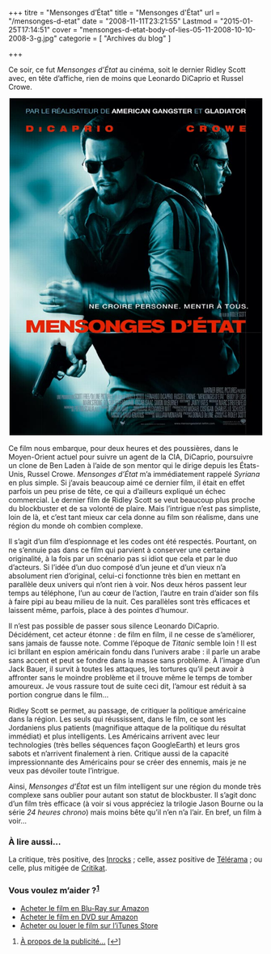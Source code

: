 +++
titre = "Mensonges d&rsquo;État"
title = "Mensonges d'État"
url = "/mensonges-d-etat"
date = "2008-11-11T23:21:55"
Lastmod = "2015-01-25T17:14:51"
cover = "mensonges-d-etat-body-of-lies-05-11-2008-10-10-2008-3-g.jpg"
categorie = [ "Archives du blog" ]

+++

<p>Ce soir, ce fut <em>Mensonges d&rsquo;État</em> au cinéma, soit le dernier Ridley Scott avec, en tête d&rsquo;affiche, rien de moins que Leonardo DiCaprio et Russel Crowe.</p>
<p style="text-align: center;"><a href="http://www.allocine.fr/film/fichefilm_gen_cfilm=127877.html"><img class="size-full wp-image-918 aligncenter" title="mensonge_etat" src="mensonge_etat.jpg" alt="" width="500" height="666" /></a></p>
<p>Ce film nous embarque, pour deux heures et des poussières, dans le Moyen-Orient actuel pour suivre un agent de la CIA, DiCaprio, poursuivre un clone de Ben Laden à l&rsquo;aide de son mentor qui le dirige depuis les États-Unis, Russel Crowe. <em>Mensonges d&rsquo;État</em> m&rsquo;a immédiatement rappelé <em>Syriana</em> en plus simple. Si j&rsquo;avais beaucoup aimé ce dernier film, il était en effet parfois un peu prise de tête, ce qui a d&rsquo;ailleurs expliqué un échec commercial. Le dernier film de Ridley Scott se veut beaucoup plus proche du blockbuster et de sa volonté de plaire. Mais l&rsquo;intrigue n&rsquo;est pas simpliste, loin de là, et c&rsquo;est tant mieux car cela donne au film son réalisme, dans une région du monde oh combien complexe.</p>
<p>Il s&rsquo;agit d&rsquo;un film d&rsquo;espionnage et les codes ont été respectés. Pourtant, on ne s&rsquo;ennuie pas dans ce film qui parvient à conserver une certaine originalité, à la fois par un scénario pas si idiot que cela et par le duo d&rsquo;acteurs. Si l&rsquo;idée d&rsquo;un duo composé d&rsquo;un jeune et d&rsquo;un vieux n&rsquo;a absolument rien d&rsquo;original, celui-ci fonctionne très bien en mettant en parallèle deux univers qui n&rsquo;ont rien à voir. Nos deux héros passent leur temps au téléphone, l&rsquo;un au cœur de l&rsquo;action, l&rsquo;autre en train d&rsquo;aider son fils à faire pipi au beau milieu de la nuit. Ces parallèles sont très efficaces et laissent même, parfois, place à des pointes d&rsquo;humour.</p>
<p>Il n&rsquo;est pas possible de passer sous silence Leonardo DiCaprio. Décidément, cet acteur étonne : de film en film, il ne cesse de s&rsquo;améliorer, sans jamais de fausse note. Comme l&rsquo;époque de <em>Titanic</em> semble loin ! Il est ici brillant en espion américain fondu dans l&rsquo;univers arabe : il parle un arabe sans accent et peut se fondre dans la masse sans problème. À l&rsquo;image d&rsquo;un Jack Bauer, il survit à toutes les attaques, les tortures qu&rsquo;il peut avoir à affronter sans le moindre problème et il trouve même le temps de tomber amoureux. Je vous rassure tout de suite ceci dit, l&rsquo;amour est réduit à sa portion congrue dans le film&#8230;</p>
<p>Ridley Scott se permet, au passage, de critiquer la politique américaine dans la région. Les seuls qui réussissent, dans le film, ce sont les Jordaniens plus patients (magnifique attaque de la politique du résultat immédiat) et plus intelligents. Les Américains arrivent avec leur technologies (très belles séquences façon GoogleEarth) et leurs gros sabots et n&rsquo;arrivent finalement à rien. Critique aussi de la capacité impressionnante des Américains pour se créer des ennemis, mais je ne veux pas dévoiler toute l&rsquo;intrigue.</p>
<p>Ainsi, <em>Mensonges d&rsquo;État</em> est un film intelligent sur une région du monde très complexe sans oublier pour autant son statut de blockbuster. Il s&rsquo;agit donc d&rsquo;un film très efficace (à voir si vous appréciez la trilogie Jason Bourne ou la série<em> 24 heures chrono</em>) mais moins bête qu&rsquo;il n&rsquo;en n&rsquo;a l&rsquo;air. En bref, un film à voir&#8230;</p>
<h3 id="917_a-lire-aussi_1">À lire aussi&#8230;</h3>
<p>La critique, très positive, des <a href="http://www.lesinrocks.com/index.php?id=58&amp;tx_critic[notule]=209525&amp;cHash=f67ee55028">Inrocks</a> ; celle, assez positive de <a href="http://www.telerama.fr/cinema/films/mensonges-d-etat,362364,critique.php">Télérama</a> ; ou celle, plus mitigée de <a href="http://www.critikat.com/Mensonges-d-Etat.html">Critikat</a>.</p>
<div class="amazon">
<h3>Vous voulez m&rsquo;aider ?<sup><a href="#footnote_0_917" id="identifier_0_917" class="footnote-link footnote-identifier-link" title="&Agrave; propos de la publicit&eacute;&hellip;">1</a></sup></h3>
<ul>
<li><a href="http://www.amazon.fr/gp/product/B001JQMBJ2/ref=as_li_ss_tl?ie=UTF8&#038;tag=leblogdenic07-21&#038;linkCode=as2&#038;camp=1642&#038;creative=19458&#038;creativeASIN=B001JQMBJ2">Acheter le film en Blu-Ray sur Amazon</a></li>
<li><a href="http://www.amazon.fr/gp/product/B001JQMBIS/ref=as_li_ss_tl?ie=UTF8&#038;tag=leblogdenic07-21&#038;linkCode=as2&#038;camp=1642&#038;creative=19458&#038;creativeASIN=B001JQMBIS">Acheter le film en DVD sur Amazon</a></li>
<li><a href="https://itunes.apple.com/fr/movie/mensonges-detat/id365501739">Acheter ou louer le film sur l&rsquo;iTunes Store</a></li>
</ul>
</div>
<ol class="footnotes"><li id="footnote_0_917" class="footnote"><a href="http://voiretmanger.fr/soutien/">À propos de la publicité…</a> [<a href="#identifier_0_917" class="footnote-link footnote-back-link">&#8617;</a>]</li></ol>
